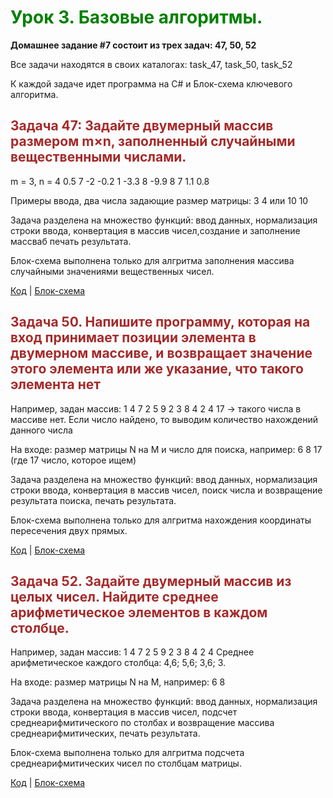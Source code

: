 #
# <span style="color: green"> Урок 3. Базовые алгоритмы. </span>

 __Домашнее задание #7 состоит из трех задач: 47, 50, 52__
 
 Все задачи находятся в своих каталогах: task_47, task_50, task_52
 
 К каждой задаче идет программа на C# и Блок-схема ключевого алгоритма.


## <span style="color: brown"> Задача 47: Задайте двумерный массив размером m×n, заполненный случайными вещественными числами. </span>

m = 3, n = 4
 0.5  7       -2      -0.2
 1    -3.3    8       -9.9
 8    7       1.1     0.8

Примеры ввода, два числа задающие размер матрицы: 3 4 или 10 10

Задача разделена на множество функций: ввод данных, нормализация строки ввода, конвертация в массив чисел,создание и заполнение массваб печать результата.

Блок-схема выполнена только для алгритма заполнения массива случайными значениями вещественных чисел.

[Код](task_47/Program.cs) | [Блок-схема](task_47/diagram.drawio.png)


## <span style="color: brown"> Задача 50. Напишите программу, которая на вход принимает позиции элемента в двумерном массиве, и возвращает значение этого элемента или же указание, что такого элемента нет </span>

Например, задан массив:
 1 4 7 2
 5 9 2 3
 8 4 2 4
 17 -> такого числа в массиве нет. Если число найдено, то выводим количество нахождений данного числа

На входе: размер матрицы N на M и число для поиска, например: 6 8 17 (где 17 число, которое ищем)

Задача разделена на множество функций: ввод данных, нормализация строки ввода, конвертация в массив чисел,
поиск числа и возвращение результата поиска, печать результата.

Блок-схема выполнена только для алгритма нахождения координаты пересечения двух прямых.

[Код](task_50/Program.cs) | [Блок-схема](task_50/diagram.drawio.png)


## <span style="color: brown"> Задача 52. Задайте двумерный массив из целых чисел. Найдите среднее арифметическое элементов в каждом столбце. </span>

 Например, задан массив:
 1 4 7 2
 5 9 2 3
 8 4 2 4
 Среднее арифметическое каждого столбца: 4,6; 5,6; 3,6; 3.

На входе: размер матрицы N на M, например: 6 8

Задача разделена на множество функций: ввод данных, нормализация строки ввода, конвертация в массив чисел,
подсчет среднеарифмитического по столбах и возвращение массива среднеарифмитических, печать результата.

Блок-схема выполнена только для алгритма подсчета среднеарифмитических чисел по столбцам матрицы.

[Код](task_52/Program.cs) | [Блок-схема](task_52/diagram.drawio.png)


